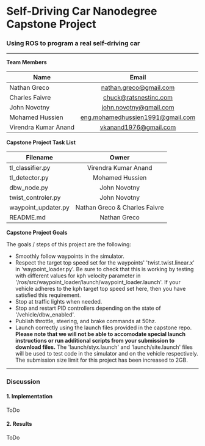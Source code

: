 # **Self-Driving Car Nanodegree Capstone Project**

### Using ROS to program a real self-driving car

---

**Team Members**

| Name | Email |
| --- |:---:|
| Nathan Greco | nathan.greco@gmail.com |
| Charles Faivre | chuck@ratsnestinc.com |
| John Novotny | john.novotny@gmail.com |
| Mohamed Hussien | eng.mohamedhussien1991@gmail.com |
| Virendra Kumar Anand | vkanand1976@gmail.com |

**Capstone Project Task List**

| **Filename** | **Owner** |
| --- |:---:|
| tl_classifier.py | Virendra Kumar Anand |
| tl_detector.py | Mohamed Hussien |
| dbw_node.py | John Novotny |
| twist_controler.py | John Novotny |
| waypoint_updater.py | Nathan Greco & Charles Faivre |
| README.md | Nathan Greco |

**Capstone Project Goals**

The goals / steps of this project are the following:

* Smoothly follow waypoints in the simulator.
* Respect the target top speed set for the waypoints' 'twist.twist.linear.x' in 'waypoint_loader.py'. Be sure to check that this is working by testing with different values for kph velocity parameter in '/ros/src/waypoint_loader/launch/waypoint_loader.launch'. If your vehicle adheres to the kph target top speed set here, then you have satisfied this requirement.
* Stop at traffic lights when needed.
* Stop and restart PID controllers depending on the state of '/vehicle/dbw_enabled'.
* Publish throttle, steering, and brake commands at 50hz.
* Launch correctly using the launch files provided in the capstone repo. **Please note that we will not be able to accomodate special launch instructions or run additional scripts from your submission to download files.** The 'launch/styx.launch' and 'launch/site.launch' files will be used to test code in the simulator and on the vehicle respectively. The submission size limit for this project has been increased to 2GB.

[//]: # (Image References)

---

### Discussion

#### 1. Implementation

ToDo

#### 2. Results

ToDo

